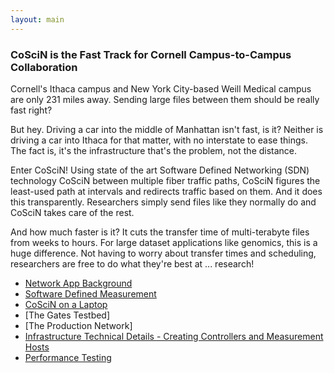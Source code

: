 ```yaml
---
layout: main
---
```


### CoSciN is the Fast Track for Cornell Campus-to-Campus Collaboration

Cornell's Ithaca campus and New York City-based Weill Medical campus are only 231 miles away.  Sending large files 
between them should be really fast right?  

But hey.  Driving a car into the middle of Manhattan isn't fast, is it?
Neither is driving a car into Ithaca for that matter, with no interstate to ease things. 
The fact is, it's the infrastructure that's the problem, not the distance.

Enter CoSciN!  Using state of the art Software Defined Networking (SDN) technology CoSciN 
between multiple fiber traffic paths, CoSciN figures the least-used path at intervals and 
redirects traffic based on them.  And it does this transparently.  Researchers simply send files like they normally
do and CoSciN takes care of the rest.

And how much faster is it?  It cuts the transfer time of multi-terabyte files from weeks to hours.  For large dataset
applications like genomics, this is a huge difference.  Not having to worry about transfer times and scheduling, 
researchers are free to do what they're best at ... research! 

* [Network App Background](netapp)
* [Software Defined Measurement](sdm)
* [CoSciN on a Laptop](laptop)
* [The Gates Testbed]
* [The Production Network]
* [Infrastructure Technical Details - Creating Controllers and Measurement Hosts](infrastructure)
* [Performance Testing](perf)